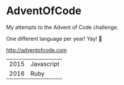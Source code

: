 # AdventOfCode

My attempts to the Advent of Code challenge.

One different language per year! Yay! :tada:

http://adventofcode.com

<table>
  <tr>
      <td>2015</td>
      <td>Javascript</td>
  </tr>
  <tr>
      <td>2016</td>
      <td>Ruby</td>
  </tr>
</table>
